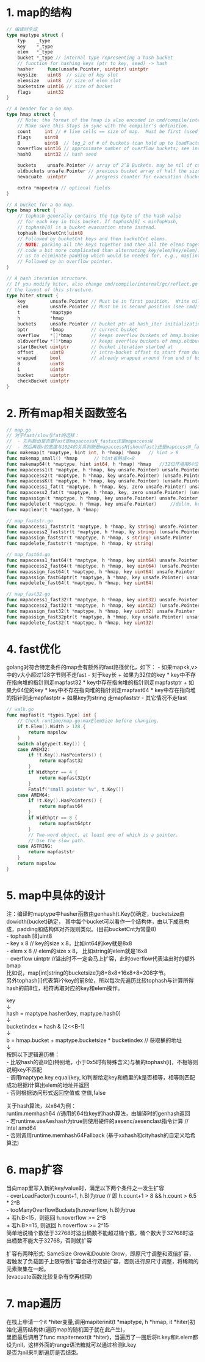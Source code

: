 
# 1. map的结构

```Go
// 编译时生成
type maptype struct {
	typ    _type
	key    *_type
	elem   *_type
	bucket *_type // internal type representing a hash bucket
	// function for hashing keys (ptr to key, seed) -> hash
	hasher     func(unsafe.Pointer, uintptr) uintptr
	keysize    uint8  // size of key slot
	elemsize   uint8  // size of elem slot
	bucketsize uint16 // size of bucket
	flags      uint32
}

// A header for a Go map.
type hmap struct {
	// Note: the format of the hmap is also encoded in cmd/compile/internal/gc/reflect.go.
	// Make sure this stays in sync with the compiler's definition.
	count     int // # live cells == size of map.  Must be first (used by len() builtin)
	flags     uint8
	B         uint8  // log_2 of # of buckets (can hold up to loadFactor * 2^B items)
	noverflow uint16 // approximate number of overflow buckets; see incrnoverflow for details
	hash0     uint32 // hash seed

	buckets    unsafe.Pointer // array of 2^B Buckets. may be nil if count==0.
	oldbuckets unsafe.Pointer // previous bucket array of half the size, non-nil only when growing
	nevacuate  uintptr        // progress counter for evacuation (buckets less than this have been evacuated)

	extra *mapextra // optional fields
}

// A bucket for a Go map.
type bmap struct {
	// tophash generally contains the top byte of the hash value
	// for each key in this bucket. If tophash[0] < minTopHash,
	// tophash[0] is a bucket evacuation state instead.
	tophash [bucketCnt]uint8
	// Followed by bucketCnt keys and then bucketCnt elems.
	// NOTE: packing all the keys together and then all the elems together makes the
	// code a bit more complicated than alternating key/elem/key/elem/... but it allows
	// us to eliminate padding which would be needed for, e.g., map[int64]int8.
	// Followed by an overflow pointer.
}

// A hash iteration structure.
// If you modify hiter, also change cmd/compile/internal/gc/reflect.go to indicate
// the layout of this structure.
type hiter struct {
	key         unsafe.Pointer // Must be in first position.  Write nil to indicate iteration end (see cmd/internal/gc/range.go).
	elem        unsafe.Pointer // Must be in second position (see cmd/internal/gc/range.go).
	t           *maptype
	h           *hmap
	buckets     unsafe.Pointer // bucket ptr at hash_iter initialization time
	bptr        *bmap          // current bucket
	overflow    *[]*bmap       // keeps overflow buckets of hmap.buckets alive
	oldoverflow *[]*bmap       // keeps overflow buckets of hmap.oldbuckets alive
	startBucket uintptr        // bucket iteration started at
	offset      uint8          // intra-bucket offset to start from during iteration (should be big enough to hold bucketCnt-1)
	wrapped     bool           // already wrapped around from end of bucket array to beginning
	B           uint8
	i           uint8
	bucket      uintptr
	checkBucket uintptr
}

```

# 2. 所有map相关函数签名

```Go
// map.go
// 对于fast/slow与fat的选择： 
//  - 先判断出是否要fast即mapaccessN_fastxx还是mapaccessN
//  - 然后再视v的宽度与1024的关系判断是mapaccessN{shoudfast}还是mapccessN_fat
func makemap(t *maptype, hint int, h *hmap) *hmap   // hint > 8
func makemap_small() *hmap      // hint省略或<=8
func makemap64(t *maptype, hint int64, h *hmap) *hmap   //32位环境用64位的hint时
func mapaccess1(t *maptype, h *hmap, key unsafe.Pointer) unsafe.Pointer     // v := map[key]
func mapaccess2(t *maptype, h *hmap, key unsafe.Pointer) (unsafe.Pointer, bool) // v, ok := map[key]
func mapaccessK(t *maptype, h *hmap, key unsafe.Pointer) (unsafe.Pointer, unsafe.Pointer)
func mapaccess1_fat(t *maptype, h *hmap, key, zero unsafe.Pointer) unsafe.Pointer   // v := map[key] && sizeof(v) > 1024
func mapaccess2_fat(t *maptype, h *hmap, key, zero unsafe.Pointer) (unsafe.Pointer, bool) //v, ok := map[key] && sizeof(v) > 1024
func mapassign(t *maptype, h *hmap, key unsafe.Pointer) unsafe.Pointer  // m[key] = v
func mapdelete(t *maptype, h *hmap, key unsafe.Pointer)     //del(m, key)
func mapclear(t *maptype, h *hmap)

// map_faststr.go
func mapaccess1_faststr(t *maptype, h *hmap, ky string) unsafe.Pointer
func mapaccess2_faststr(t *maptype, h *hmap, ky string) (unsafe.Pointer, bool)
func mapassign_faststr(t *maptype, h *hmap, s string) unsafe.Pointer
func mapdelete_faststr(t *maptype, h *hmap, ky string)

// map_fast64.go
func mapaccess1_fast64(t *maptype, h *hmap, key uint64) unsafe.Pointer
func mapaccess2_fast64(t *maptype, h *hmap, key uint64) (unsafe.Pointer, bool)
func mapassign_fast64(t *maptype, h *hmap, key uint64) unsafe.Pointer
func mapassign_fast64ptr(t *maptype, h *hmap, key unsafe.Pointer) unsafe.Pointer
func mapdelete_fast64(t *maptype, h *hmap, key uint64)

// map_fast32.go
func mapaccess1_fast32(t *maptype, h *hmap, key uint32) unsafe.Pointer
func mapaccess2_fast32(t *maptype, h *hmap, key uint32) (unsafe.Pointer, bool)
func mapassign_fast32(t *maptype, h *hmap, key uint32) unsafe.Pointer
func mapassign_fast32ptr(t *maptype, h *hmap, key unsafe.Pointer) unsafe.Pointer
func mapdelete_fast32(t *maptype, h *hmap, key uint32)
```

# 4. fast优化

golang对符合特定条件的map会有额外的fast路径优化，如下：
    - 如果map<k,v>中的v大小超过128字节则不走fast
    - 对于key长
        + 如果为32位的key
            * key中不存在指向堆的指针则走mapfast32
            * key中存在指向堆的指针则走mapfastptr
        + 如果为64位的key
            * key中不存在指向堆的指针则走mapfast64
            * key中存在指向堆的指针则走mapfastptr
        + 如果key为string
            走mapfaststr
    - 其它情况不走fast

```Go
// walk.go
func mapfast(t *types.Type) int {
	// Check runtime/map.go:maxElemSize before changing.
	if t.Elem().Width > 128 {
		return mapslow
	}
	switch algtype(t.Key()) {
	case AMEM32:
		if !t.Key().HasPointers() {
			return mapfast32
		}
		if Widthptr == 4 {
			return mapfast32ptr
		}
		Fatalf("small pointer %v", t.Key())
	case AMEM64:
		if !t.Key().HasPointers() {
			return mapfast64
		}
		if Widthptr == 8 {
			return mapfast64ptr
		}
		// Two-word object, at least one of which is a pointer.
		// Use the slow path.
	case ASTRING:
		return mapfaststr
	}
	return mapslow
}
```

# 5. map中具体的设计

注：编译时maptype中hasher函数由genhash(t.Key())确定，bucketsize由dowidth(bucket)确定，
    其中每个bucket可以看作一个结构体，由以下成员构成，padding和结构体对齐规则类似。(目前bucketCnt为常量8)   
        - tophash [8]uint8   
        - key x 8   // key的size x 8，比如int64的key就是8x8   
        - elem x 8  // elem的size x 8， 比如string的elem就是16x8   
        - overflow uintptr  //溢出时不一定会马上扩容，此时overflow代表溢出时的额外bmap   
    比如说，map[int]string的bucketsize为8+8x8+16x8+8=208字节。   
    另外tophash[i]代表第i个key的前8位，所以每次先遍历比较tophash与计算所得hash的前8位，相符再取对应的key和elem操作。

key   
↓   
hash = maptype.hasher(key, maptype.hash0)   
↓   
bucketindex = hash & (2<<B-1)   
↓   
b = hmap.bucket + maptype.bucketsize * bucketindex  // 获取桶的地址   
↓   
按照以下逻辑遍历桶：  
	- 比较hash的高8位(特别地，小于0x5时有特殊含义)与桶的tophash[i]，不相等则说明key不匹配   
	- 调用maptype.key.equal(key, k)判断给定key和桶里的k是否相等，相等则匹配成功根据i计算出elem的地址并返回   
	- 否则根据访问形式返回空值或 空值,false   

关于hash算法，以x64为例：  
	runtim.memhash64 //通用的64位key的hash算法，由编译时的genhash返回   
		- 若runtime.useAeshash为true则使用硬件的aesenc/aesenclast指令计算  // intel amd64    
		- 否则调用runtime.memhash64Fallback (基于xxhash和cityhash的自定义哈希算法)   


# 6. map扩容

当向map里写入新的key/value时，满足以下两个条件之一发生扩容   
    - overLoadFactor(h.count+1, h.B)为true  // 即 h.count+1 > 8 && h.count > 6.5 * 2^B   
    - tooManyOverflowBuckets(h.noverflow, h.B)为true   
        + 若h.B<15，则返回 h.noverflow >= 2^B   
        + 若h.B>=15, 则返回 h.noverflow >= 2^15   
      简单地说桶个数低于32768时溢出桶数不能超过桶个数，桶个数大于32768时溢出桶数不能大于32768，否则就扩容

扩容有两种形式: SameSize Grow和Double Grow，即原尺寸调整和双倍扩容，   
若触发了负载因子上限导致扩容会进行双倍扩容，否则进行原尺寸调整，将稀疏的元素聚集在一起。   
(evacuate函数比较复杂有空再梳理)

# 7. map遍历

在栈上申请一个it *hiter变量,调用mapiterinit(t *maptype, h *hmap, it *hiter)初始化遍历结构体(遍历map的随机因子就在此产生)，   
里面最后调用了func mapiternext(it *hiter)，当遍历了一圈后将it.key和it.elem都设为nil，这样外面的range语法糖就可以通过检测it.key     
是否为nil来判断遍历是否结束。








